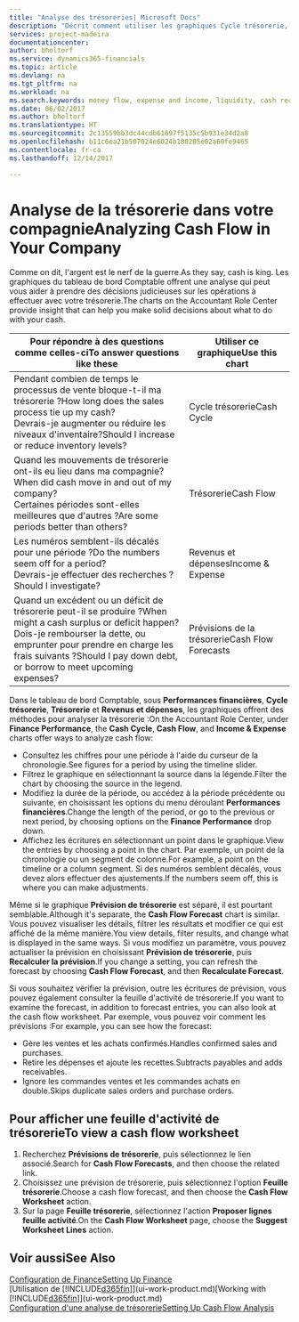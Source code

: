 ```yaml
---
title: "Analyse des trésoreries| Microsoft Docs"
description: "Décrit comment utiliser les graphiques Cycle trésorerie, Revenus et dépenses, Trésorerie et Prévision de trésorerie pour analyser les flux de trésorerie passés et futurs, entrants et sortants de votre société."
services: project-madeira
documentationcenter: 
author: bholtorf
ms.service: dynamics365-financials
ms.topic: article
ms.devlang: na
ms.tgt_pltfrm: na
ms.workload: na
ms.search.keywords: money flow, expense and income, liquidity, cash receipts minus cash payments, Cartera
ms.date: 06/02/2017
ms.author: bholtorf
ms.translationtype: HT
ms.sourcegitcommit: 2c13559bb3dc44cdb61697f5135c5b931e34d2a8
ms.openlocfilehash: b11c6ea21b507024e6024b180205e02a60fe9465
ms.contentlocale: fr-ca
ms.lasthandoff: 12/14/2017

---
```

# <a name="analyzing-cash-flow-in-your-company"></a><span data-ttu-id="761c0-103">Analyse de la trésorerie dans votre compagnie</span><span class="sxs-lookup"><span data-stu-id="761c0-103">Analyzing Cash Flow in Your Company</span></span>
<span data-ttu-id="761c0-104">Comme on dit, l'argent est le nerf de la guerre.</span><span class="sxs-lookup"><span data-stu-id="761c0-104">As they say, cash is king.</span></span> <span data-ttu-id="761c0-105">Les graphiques du tableau de bord Comptable offrent une analyse qui peut vous aider à prendre des décisions judicieuses sur les opérations à effectuer avec votre trésorerie.</span><span class="sxs-lookup"><span data-stu-id="761c0-105">The charts on the Accountant Role Center provide insight that can help you make solid decisions about what to do with your cash.</span></span>  

| <span data-ttu-id="761c0-106">Pour répondre à des questions comme celles-ci</span><span class="sxs-lookup"><span data-stu-id="761c0-106">To answer questions like these</span></span> | <span data-ttu-id="761c0-107">Utiliser ce graphique</span><span class="sxs-lookup"><span data-stu-id="761c0-107">Use this chart</span></span> |
| --- | --- |
| <span data-ttu-id="761c0-108">Pendant combien de temps le processus de vente bloque-t-il ma trésorerie ?</span><span class="sxs-lookup"><span data-stu-id="761c0-108">How long does the sales process tie up my cash?</span></span></br> <span data-ttu-id="761c0-109">Devrais-je augmenter ou réduire les niveaux d'inventaire?</span><span class="sxs-lookup"><span data-stu-id="761c0-109">Should I increase or reduce inventory levels?</span></span> |<span data-ttu-id="761c0-110">Cycle trésorerie</span><span class="sxs-lookup"><span data-stu-id="761c0-110">Cash Cycle</span></span> |
| <span data-ttu-id="761c0-111">Quand les mouvements de trésorerie ont-ils eu lieu dans ma compagnie?</span><span class="sxs-lookup"><span data-stu-id="761c0-111">When did cash move in and out of my company?</span></span></br> <span data-ttu-id="761c0-112">Certaines périodes sont-elles meilleures que d'autres ?</span><span class="sxs-lookup"><span data-stu-id="761c0-112">Are some periods better than others?</span></span> |<span data-ttu-id="761c0-113">Trésorerie</span><span class="sxs-lookup"><span data-stu-id="761c0-113">Cash Flow</span></span> |
| <span data-ttu-id="761c0-114">Les numéros semblent-ils décalés pour une période ?</span><span class="sxs-lookup"><span data-stu-id="761c0-114">Do the numbers seem off for a period?</span></span></br> <span data-ttu-id="761c0-115">Devrais-je effectuer des recherches ?</span><span class="sxs-lookup"><span data-stu-id="761c0-115">Should I investigate?</span></span> |<span data-ttu-id="761c0-116">Revenus et dépenses</span><span class="sxs-lookup"><span data-stu-id="761c0-116">Income & Expense</span></span> |
| <span data-ttu-id="761c0-117">Quand un excédent ou un déficit de trésorerie peut-il se produire ?</span><span class="sxs-lookup"><span data-stu-id="761c0-117">When might a cash surplus or deficit happen?</span></span></br> <span data-ttu-id="761c0-118">Dois-je rembourser la dette, ou emprunter pour prendre en charge les frais suivants ?</span><span class="sxs-lookup"><span data-stu-id="761c0-118">Should I pay down debt, or borrow to meet upcoming expenses?</span></span> |<span data-ttu-id="761c0-119">Prévisions de la trésorerie</span><span class="sxs-lookup"><span data-stu-id="761c0-119">Cash Flow Forecasts</span></span> |

<span data-ttu-id="761c0-120">Dans le tableau de bord Comptable, sous **Performances financières**, **Cycle trésorerie**, **Trésorerie** et **Revenus et dépenses**, les graphiques offrent des méthodes pour analyser la trésorerie :</span><span class="sxs-lookup"><span data-stu-id="761c0-120">On the Accountant Role Center, under **Finance Performance**, the **Cash Cycle**, **Cash Flow**, and **Income & Expense** charts offer ways to analyze cash flow:</span></span>  

* <span data-ttu-id="761c0-121">Consultez les chiffres pour une période à l'aide du curseur de la chronologie.</span><span class="sxs-lookup"><span data-stu-id="761c0-121">See figures for a period by using the timeline slider.</span></span>  
* <span data-ttu-id="761c0-122">Filtrez le graphique en sélectionnant la source dans la légende.</span><span class="sxs-lookup"><span data-stu-id="761c0-122">Filter the chart by choosing the source in the legend.</span></span>  
* <span data-ttu-id="761c0-123">Modifiez la durée de la période, ou accédez à la période précédente ou suivante, en choisissant les options du menu déroulant **Performances financières**.</span><span class="sxs-lookup"><span data-stu-id="761c0-123">Change the length of the period, or go to the previous or next period, by choosing options on the **Finance Performance** drop down.</span></span>  
* <span data-ttu-id="761c0-124">Affichez les écritures en sélectionnant un point dans le graphique.</span><span class="sxs-lookup"><span data-stu-id="761c0-124">View the entries by choosing a point in the chart.</span></span> <span data-ttu-id="761c0-125">Par exemple, un point de la chronologie ou un segment de colonne.</span><span class="sxs-lookup"><span data-stu-id="761c0-125">For example, a point on the timeline or a column segment.</span></span> <span data-ttu-id="761c0-126">Si des numéros semblent décalés, vous devez alors effectuer des ajustements.</span><span class="sxs-lookup"><span data-stu-id="761c0-126">If the numbers seem off, this is where you can make adjustments.</span></span>  

<span data-ttu-id="761c0-127">Même si le graphique **Prévision de trésorerie** est séparé, il est pourtant semblable.</span><span class="sxs-lookup"><span data-stu-id="761c0-127">Although it's separate, the **Cash Flow Forecast** chart is similar.</span></span> <span data-ttu-id="761c0-128">Vous pouvez visualiser les détails, filtrer les résultats et modifier ce qui est affiché de la même manière.</span><span class="sxs-lookup"><span data-stu-id="761c0-128">You view details, filter results, and change what is displayed in the same ways.</span></span> <span data-ttu-id="761c0-129">Si vous modifiez un paramètre, vous pouvez actualiser la prévision en choisissant **Prévision de trésorerie**, puis **Recalculer la prévision**.</span><span class="sxs-lookup"><span data-stu-id="761c0-129">If you change a setting, you can refresh the forecast by choosing **Cash Flow Forecast**, and then **Recalculate Forecast**.</span></span>

<span data-ttu-id="761c0-130">Si vous souhaitez vérifier la prévision, outre les écritures de prévision, vous pouvez également consulter la feuille d'activité de trésorerie.</span><span class="sxs-lookup"><span data-stu-id="761c0-130">If you want to examine the forecast, in addition to forecast entries, you can also look at the cash flow worksheet.</span></span> <span data-ttu-id="761c0-131">Par exemple, vous pouvez voir comment les prévisions :</span><span class="sxs-lookup"><span data-stu-id="761c0-131">For example, you can see how the forecast:</span></span>

* <span data-ttu-id="761c0-132">Gère les ventes et les achats confirmés.</span><span class="sxs-lookup"><span data-stu-id="761c0-132">Handles confirmed sales and purchases.</span></span>  
* <span data-ttu-id="761c0-133">Retire les dépenses et ajoute les recettes.</span><span class="sxs-lookup"><span data-stu-id="761c0-133">Subtracts payables and adds receivables.</span></span>  
* <span data-ttu-id="761c0-134">Ignore les commandes ventes et les commandes achats en double.</span><span class="sxs-lookup"><span data-stu-id="761c0-134">Skips duplicate sales orders and purchase orders.</span></span>  

## <a name="to-view-a-cash-flow-worksheet"></a><span data-ttu-id="761c0-135">Pour afficher une feuille d'activité de trésorerie</span><span class="sxs-lookup"><span data-stu-id="761c0-135">To view a cash flow worksheet</span></span>
1. <span data-ttu-id="761c0-136">Recherchez **Prévisions de trésorerie**, puis sélectionnez le lien associé.</span><span class="sxs-lookup"><span data-stu-id="761c0-136">Search for **Cash Flow Forecasts**, and then choose the related link.</span></span>  
2. <span data-ttu-id="761c0-137">Choisissez une prévision de trésorerie, puis sélectionnez l'option **Feuille trésorerie**.</span><span class="sxs-lookup"><span data-stu-id="761c0-137">Choose a cash flow forecast, and then choose the **Cash Flow Worksheet** action.</span></span>  
3. <span data-ttu-id="761c0-138">Sur la page **Feuille trésorerie**, sélectionnez l'action **Proposer lignes feuille activité**.</span><span class="sxs-lookup"><span data-stu-id="761c0-138">On the **Cash Flow Worksheet** page, choose the **Suggest Worksheet Lines** action.</span></span>  

## <a name="see-also"></a><span data-ttu-id="761c0-139">Voir aussi</span><span class="sxs-lookup"><span data-stu-id="761c0-139">See Also</span></span>
[<span data-ttu-id="761c0-140">Configuration de Finance</span><span class="sxs-lookup"><span data-stu-id="761c0-140">Setting Up Finance</span></span>](finance-setup-finance.md)  
<span data-ttu-id="761c0-141">[Utilisation de [!INCLUDE[d365fin](includes/d365fin_md.md)]](ui-work-product.md)</span><span class="sxs-lookup"><span data-stu-id="761c0-141">[Working with [!INCLUDE[d365fin](includes/d365fin_md.md)]](ui-work-product.md)</span></span>  
[<span data-ttu-id="761c0-142">Configuration d'une analyse de trésorerie</span><span class="sxs-lookup"><span data-stu-id="761c0-142">Setting Up Cash Flow Analysis</span></span>](finance-setup-cash-flow-analyses.md)  

